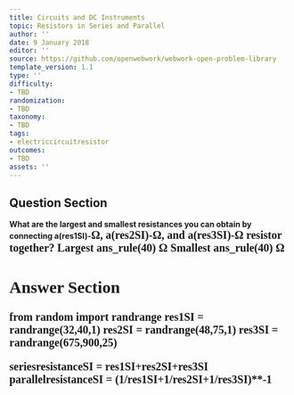 ```yaml
---
title: Circuits and DC Instruments
topic: Resistors in Series and Parallel
author: ''
date: 9 January 2018
editor: ''
source: https://github.com/openwebwork/webwork-open-problem-library
template_version: 1.1
type: ''
difficulty:
- TBD
randomization:
- TBD
taxonomy:
- TBD
tags:
- electriccircuitresistor
outcomes:
- TBD
assets: ''
---
```


## Question Section 

<b>
What are the largest and smallest resistances you can obtain by connecting a(res1SI)-<span style="font-family: 'Times'; font-size: 20px";>&Omega;<span>, a(res2SI)-<span style="font-family: 'Times'; font-size: 20px";>&Omega;<span>, and a(res3SI)-<span style="font-family: 'Times'; font-size: 20px";>&Omega;<span> resistor together?
Largest
ans_rule(40) <span style="font-family: 'Times'; font-size: 20px";>&Omega;<span>
Smallest
ans_rule(40) <span style="font-family: 'Times'; font-size: 20px";>&Omega;<span>



## Answer Section

from random import randrange
res1SI = randrange(32,40,1)
res2SI = randrange(48,75,1)
res3SI = randrange(675,900,25)

seriesresistanceSI = res1SI+res2SI+res3SI
parallelresistanceSI = (1/res1SI+1/res2SI+1/res3SI)**-1
